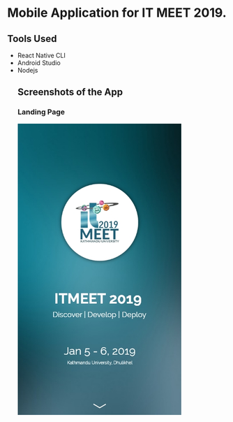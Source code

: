 # Mobile Application for IT MEET 2019.

## Tools Used
  <ul>
  <li>React Native CLI</li>
  <li>Android Studio </li>
  <li>Nodejs</li>

## Screenshots of the App

### Landing Page
<img src = '1.jpg'>

  


